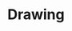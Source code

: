 ---
layout: art
title: "Drawing"
image: "assets/img/art/IMG_1786.jpg"
year: 2023
medium: Digital
description:
tags:
category: 
featured: false
blog_posts:
---